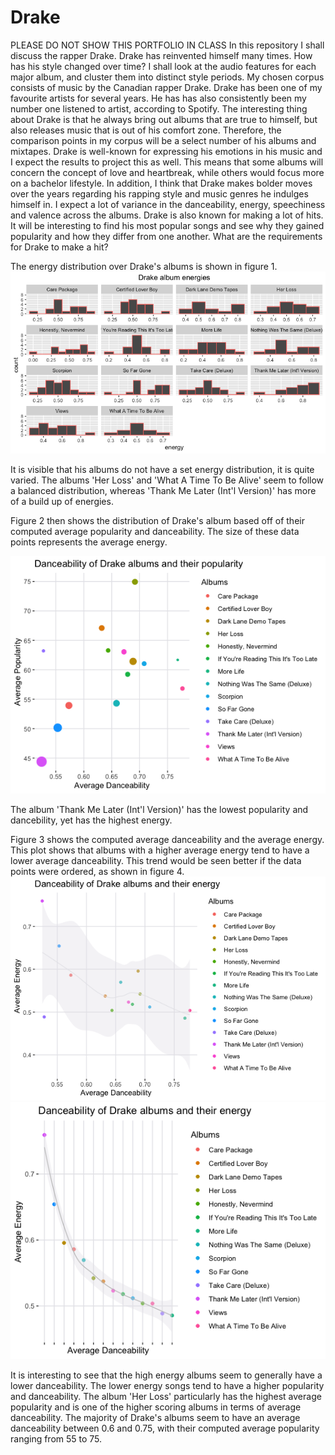 # Drake
PLEASE DO NOT SHOW THIS PORTFOLIO IN CLASS
In this repository I shall discuss the rapper Drake. Drake has reinvented himself many times. How has his style changed over time? I shall look at the audio features for each major album, and cluster them into distinct style periods. My chosen corpus consists of music by the Canadian rapper Drake. Drake has been one of my favourite artists for several years. He has has also consistently been my number one listened to artist, according to Spotify. The interesting thing about Drake is that he always bring out albums that are true to himself, but also releases music that is out of his comfort zone. Therefore, the comparison points in my corpus will be a select number of his albums and mixtapes. Drake is well-known for expressing his emotions in his music and I expect the results to project this as well. This means that some albums will concern the concept of love and heartbreak, while others would focus more on a bachelor lifestyle. In addition, I think that Drake makes bolder moves over the years regarding his rapping style and music genres he indulges himself in. I expect a lot of variance in the danceability, energy, speechiness and valence across the albums. Drake is also known for making a lot of hits. It will be interesting to find his most popular songs and see why they gained popularity and how they differ from one another. What are the requirements for Drake to make a hit?

The energy distribution over Drake's albums is shown in figure 1. ![Fig 1](https://github.com/Khwezi1708/Drake/blob/main/energy.png)

It is visible that his albums do not have a set energy distribution, it is quite varied. The albums 'Her Loss' and 'What A Time To Be Alive' seem to follow a balanced distribution, whereas 'Thank Me Later (Int'l Version)' has more of a build up of energies. 

Figure 2 then shows the distribution of Drake's album based off of their computed average popularity and danceability. The size of these data points represents the average energy. 

![Fig 2](https://github.com/Khwezi1708/Drake/blob/main/dancepop.png) 

The album 'Thank Me Later (Int'l Version)' has the lowest popularity and dancebility, yet has the highest energy. 

Figure 3 shows the computed average danceability and the average energy. This plot shows that albums with a higher average energy tend to have a lower average danceability. This trend would be seen better if the data points were ordered, as shown in figure 4.
![Fig 3](https://github.com/Khwezi1708/Drake/blob/main/dancergy.png) ![Fig 4](https://github.com/Khwezi1708/Drake/blob/main/sorted_dancergy.png)

It is interesting to see that the high energy albums seem to generally have a lower danceability. The lower energy songs tend to have a higher popularity and danceability. The album 'Her Loss' particularly has the highest average popularity and is one of the higher scoring albums in terms of average danceability. The majority of Drake's albums seem to have an average danceability between 0.6 and 0.75, with their computed average popularity ranging from 55 to 75.
